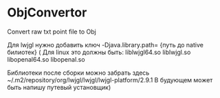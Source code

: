 # ObjConvertor
Convert raw txt point file to Obj

Для lwjgl нужно добавить ключ -Djava.library.path= {путь до native билиотек} (
Для linux это должны быть: 
liblwjgl64.so
liblwjgl.so
libopenal64.so
libopenal.so

Библиотеки после сборки можно забрать здесь ~/.m2/repository/org/lwjgl/lwjgl/lwjgl-platform/2.9.1
В будующем может быть напишу путевый установщик)

